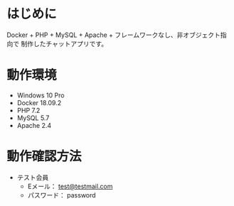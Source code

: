 # はじめに
Docker + PHP + MySQL + Apache + フレームワークなし、非オブジェクト指向で
制作したチャットアプリです。

# 動作環境
- Windows 10 Pro
- Docker 18.09.2
- PHP 7.2
- MySQL 5.7
- Apache 2.4

# 動作確認方法
- テスト会員
  - Eメール： test@testmail.com
  - パスワード： password